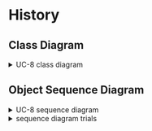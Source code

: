 # History

## Class Diagram
<details>
<summary>UC-8 class diagram</summary>
</br>

</details>


## Object Sequence Diagram

<details>
<summary>UC-8 sequence diagram</summary>
</br>

![UC-8](diagram/history_seq.svg)

</details>


<details>
<summary>sequence diagram trials</summary>
</br>

![UC-8](diagram/history_trial_1.jpg)
![UC-8](diagram/history_trial_2.jpg)

</details>
